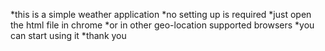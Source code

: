 *this is a simple weather application
*no setting up is required 
*just open the html file in chrome
*or in other geo-location supported browsers
*you can start using it 
*thank you 